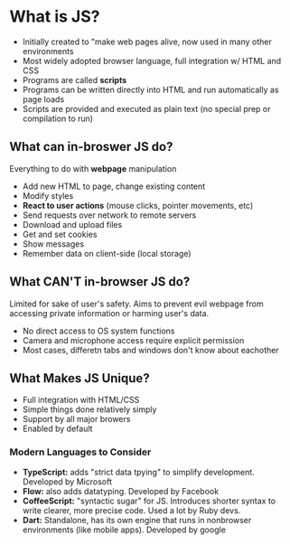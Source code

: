# What is JS?
- Initially created to "make web pages alive, now used in many other environments
- Most widely adopted browser language, full integration w/ HTML and CSS
- Programs are called **scripts**
- Programs can be written  directly into HTML and run automatically as page loads
- Scripts  are provided and executed as plain text (no special prep or compilation to run)


## What can in-broswer JS do?
Everything to do with **webpage** manipulation </br>
- Add new HTML to page, change existing content
- Modify styles 
- **React to user actions** (mouse clicks, pointer movements, etc)
- Send requests over network to remote servers
- Download and upload files
- Get and set cookies
- Show messages
- Remember data on client-side (local storage)

## What CAN'T in-browser JS do?
Limited for sake of user's safety. Aims to prevent evil webpage from accessing private information or harming user's data.</br>
- No direct access to OS system functions
- Camera and microphone access require explicit permission
- Most cases, differetn tabs and windows don't know about eachother

## What Makes JS Unique? 
- Full integration with HTML/CSS
- Simple things done relatively simply
- Support by all major browers
- Enabled by default 

### Modern Languages to Consider
- **TypeScript:** adds "strict data tpying" to simplify development. Developed by Microsoft 
- **Flow:** also adds datatyping. Developed by Facebook 
- **CoffeeScript:** "syntactic sugar" for JS. Introduces shorter syntax to write clearer, more precise code. Used  a lot by Ruby devs. 
- **Dart:** Standalone, has its own engine that runs in nonbrowser environments (like mobile apps). Developed by google 


